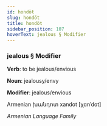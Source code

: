 ```yaml
---
id: hondöt
slug: hondöt
title: hondöt
sidebar_position: 107
hoverText: jealous § Modifier
---
```


### jealous § Modifier

**Verb**: to be jealous/envious

**Noun**: jealousy/envy

**Modifier**: jealous/envious

Armenian խանդոտ xandot [χɑnˈdot]

*Armenian Language Family*
